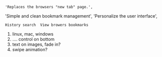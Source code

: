     'Replaces the browsers "new tab" page.',

'Simple and clean bookmark management',
'Personalize the user interface',

    History search  View browers bookmarks

1. linux, mac, windows
2. .... control on bottom
3. text on images, fade in?
4. swipe animation?
